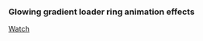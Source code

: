 ### Glowing gradient loader ring animation effects
 
[Watch](https://oleg-kolosov.github.io/CSS3-Glowing-Gradient-Loader-Ring-Animation-Effects/)
